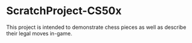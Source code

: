 # ScratchProject-CS50x
This project is intended to demonstrate chess pieces as well as describe their legal moves in-game.
